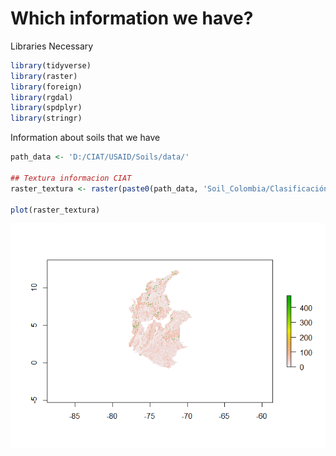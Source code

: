 
<!-- README.md is generated from README.Rmd. Please edit that file -->
Which information we have?
==========================

Libraries Necessary

``` r
library(tidyverse)
library(raster)
library(foreign)
library(rgdal)
library(spdplyr)
library(stringr)
```

Information about soils that we have

``` r
path_data <- 'D:/CIAT/USAID/Soils/data/'

## Textura informacion CIAT
raster_textura <- raster(paste0(path_data, 'Soil_Colombia/Clasificación textural/Clasificacion textural.tif'))  ## 

plot(raster_textura)
```

![](README-textura_CIAT-1.png)
